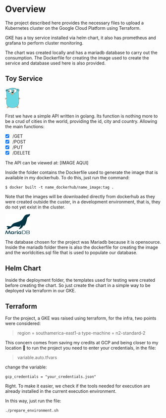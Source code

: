 # Overview

The project described here provides the necessary files to upload a Kubernetes cluster on the Google Cloud Platform using Terraform.

GKE has a toy service installed via helm chart, it also has prometheus and grafana to perform cluster monitoring.

The chart was created locally and has a mariadb database to carry out the consumption. The Dockerfile for creating the image used to create the service and database used here is also provided.

## Toy Service

<img src="img_readme/gopher.svg" width="48">

First we have a simple API written in golang. Its function is nothing more to be a crud of cities in the world, providing the id, city and country. Allowing the main functions:
- [x] /GET
- [x] /POST
- [x] /PUT
- [x] /DELETE

The API can be viewed at:
[IMAGE AQUI]

Inside the folder contains the Dockerfile used to generate the image that is available in my dockerhub. To do this, just run the command:
~~~
$ docker built -t name_dockerhub/name_image:tag .
~~~
Note that the images will be downloaded directly from dockerhub as they were created outside the custer, in a development environment, that is, they do not yet exist in the cluster.

<img src="img_readme/mariadb-logo.png" width="80">

The database chosen for the project was Mariadb because it is opensource. Inside the mariadb folder there is also the dockerfile for creating the image and the worldcities.sql file that is used to populate our database.

## Helm Chart

Inside the deployment folder, the templates used for testing were created before creating the chart. So just create the chart in a simple way to be deployed via terraform in our GKE.

## Terraform
For the project, a GKE was raised using terraform, for the infra, two points were considered:
>region = southamerica-east1-a
>type-machine = n2-standard-2

This concern comes from saving my credits at GCP and being closer to my location :information_desk_person:
to run the project you need to enter your credentials, in the file:
>variable.auto.tfvars

change the variable:
~~~
gcp_credentials = "your_credentials.json"
~~~

Right. To make it easier, we check if the tools needed for execution are already installed in the current execution environment.

In this way, just run the file:

~~~
./prepare_environment.sh
